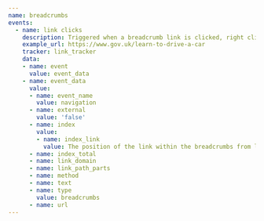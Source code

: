 ```yaml
---
name: breadcrumbs
events:
  - name: link clicks
    description: Triggered when a breadcrumb link is clicked, right clicked, shift clicked, control clicked, or windows key/command key clicked.
    example_url: https://www.gov.uk/learn-to-drive-a-car
    tracker: link_tracker
    data:
    - name: event
      value: event_data
    - name: event_data
      value:
      - name: event_name
        value: navigation
      - name: external
        value: 'false'
      - name: index
        value:
        - name: index_link
          value: The position of the link within the breadcrumbs from left to right.
      - name: index_total
      - name: link_domain
      - name: link_path_parts
      - name: method
      - name: text
      - name: type
        value: breadcrumbs
      - name: url
---
```


